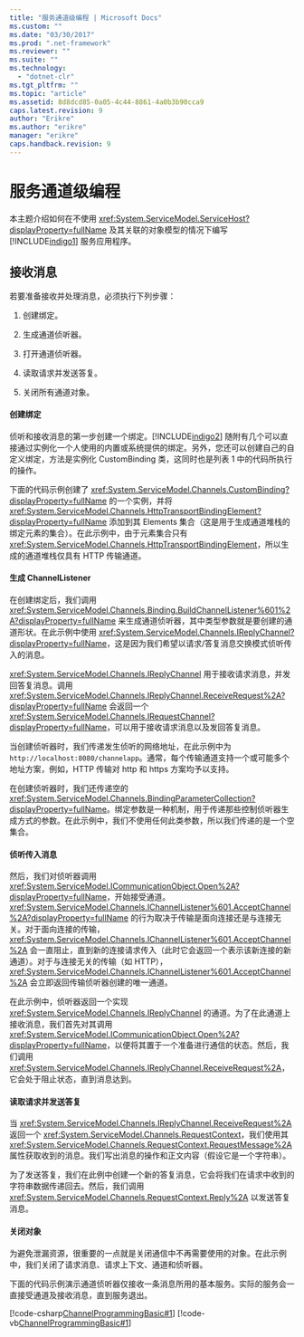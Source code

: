 ```yaml
---
title: "服务通道级编程 | Microsoft Docs"
ms.custom: ""
ms.date: "03/30/2017"
ms.prod: ".net-framework"
ms.reviewer: ""
ms.suite: ""
ms.technology: 
  - "dotnet-clr"
ms.tgt_pltfrm: ""
ms.topic: "article"
ms.assetid: 8d8dcd85-0a05-4c44-8861-4a0b3b90cca9
caps.latest.revision: 9
author: "Erikre"
ms.author: "erikre"
manager: "erikre"
caps.handback.revision: 9
---
```

# 服务通道级编程
本主题介绍如何在不使用 <xref:System.ServiceModel.ServiceHost?displayProperty=fullName> 及其关联的对象模型的情况下编写 [!INCLUDE[indigo1](../../../../includes/indigo1-md.md)] 服务应用程序。  
  
## 接收消息  
 若要准备接收并处理消息，必须执行下列步骤：  
  
1.  创建绑定。  
  
2.  生成通道侦听器。  
  
3.  打开通道侦听器。  
  
4.  读取请求并发送答复。  
  
5.  关闭所有通道对象。  
  
#### 创建绑定  
 侦听和接收消息的第一步创建一个绑定。[!INCLUDE[indigo2](../../../../includes/indigo2-md.md)] 随附有几个可以直接通过实例化一个人使用的内置或系统提供的绑定。另外，您还可以创建自己的自定义绑定，方法是实例化 CustomBinding 类，这同时也是列表 1 中的代码所执行的操作。  
  
 下面的代码示例创建了 <xref:System.ServiceModel.Channels.CustomBinding?displayProperty=fullName> 的一个实例，并将 <xref:System.ServiceModel.Channels.HttpTransportBindingElement?displayProperty=fullName> 添加到其 Elements 集合（这是用于生成通道堆栈的绑定元素的集合）。在此示例中，由于元素集合只有 <xref:System.ServiceModel.Channels.HttpTransportBindingElement>，所以生成的通道堆栈仅具有 HTTP 传输通道。  
  
#### 生成 ChannelListener  
 在创建绑定后，我们调用 <xref:System.ServiceModel.Channels.Binding.BuildChannelListener%601%2A?displayProperty=fullName> 来生成通道侦听器，其中类型参数就是要创建的通道形状。在此示例中使用 <xref:System.ServiceModel.Channels.IReplyChannel?displayProperty=fullName>，这是因为我们希望以请求\/答复消息交换模式侦听传入的消息。  
  
 <xref:System.ServiceModel.Channels.IReplyChannel> 用于接收请求消息，并发回答复消息。调用 <xref:System.ServiceModel.Channels.IReplyChannel.ReceiveRequest%2A?displayProperty=fullName> 会返回一个 <xref:System.ServiceModel.Channels.IRequestChannel?displayProperty=fullName>，可以用于接收请求消息以及发回答复消息。  
  
 当创建侦听器时，我们传递发生侦听的网络地址，在此示例中为 `http://localhost:8080/channelapp`。通常，每个传输通道支持一个或可能多个地址方案，例如，HTTP 传输对 http 和 https 方案均予以支持。  
  
 在创建侦听器时，我们还传递空的 <xref:System.ServiceModel.Channels.BindingParameterCollection?displayProperty=fullName>。绑定参数是一种机制，用于传递那些控制侦听器生成方式的参数。在此示例中，我们不使用任何此类参数，所以我们传递的是一个空集合。  
  
#### 侦听传入消息  
 然后，我们对侦听器调用 <xref:System.ServiceModel.ICommunicationObject.Open%2A?displayProperty=fullName>，开始接受通道。<xref:System.ServiceModel.Channels.IChannelListener%601.AcceptChannel%2A?displayProperty=fullName> 的行为取决于传输是面向连接还是与连接无关。对于面向连接的传输，<xref:System.ServiceModel.Channels.IChannelListener%601.AcceptChannel%2A> 会一直阻止，直到新的连接请求传入（此时它会返回一个表示该新连接的新通道）。对于与连接无关的传输（如 HTTP），<xref:System.ServiceModel.Channels.IChannelListener%601.AcceptChannel%2A> 会立即返回传输侦听器创建的唯一通道。  
  
 在此示例中，侦听器返回一个实现 <xref:System.ServiceModel.Channels.IReplyChannel> 的通道。为了在此通道上接收消息，我们首先对其调用 <xref:System.ServiceModel.ICommunicationObject.Open%2A?displayProperty=fullName>，以便将其置于一个准备进行通信的状态。然后，我们调用 <xref:System.ServiceModel.Channels.IReplyChannel.ReceiveRequest%2A>，它会处于阻止状态，直到消息达到。  
  
#### 读取请求并发送答复  
 当 <xref:System.ServiceModel.Channels.IReplyChannel.ReceiveRequest%2A> 返回一个 <xref:System.ServiceModel.Channels.RequestContext>，我们使用其 <xref:System.ServiceModel.Channels.RequestContext.RequestMessage%2A> 属性获取收到的消息。我们写出消息的操作和正文内容（假设它是一个字符串）。  
  
 为了发送答复，我们在此例中创建一个新的答复消息，它会将我们在请求中收到的字符串数据传递回去。然后，我们调用 <xref:System.ServiceModel.Channels.RequestContext.Reply%2A> 以发送答复消息。  
  
#### 关闭对象  
 为避免泄漏资源，很重要的一点就是关闭通信中不再需要使用的对象。在此示例中，我们关闭了请求消息、请求上下文、通道和侦听器。  
  
 下面的代码示例演示通道侦听器仅接收一条消息所用的基本服务。实际的服务会一直接受通道及接收消息，直到服务退出。  
  
 [!code-csharp[ChannelProgrammingBasic#1](../../../../samples/snippets/csharp/VS_Snippets_CFX/channelprogrammingbasic/cs/serviceprogram.cs#1)]
 [!code-vb[ChannelProgrammingBasic#1](../../../../samples/snippets/visualbasic/VS_Snippets_CFX/channelprogrammingbasic/vb/serviceprogram.vb#1)]